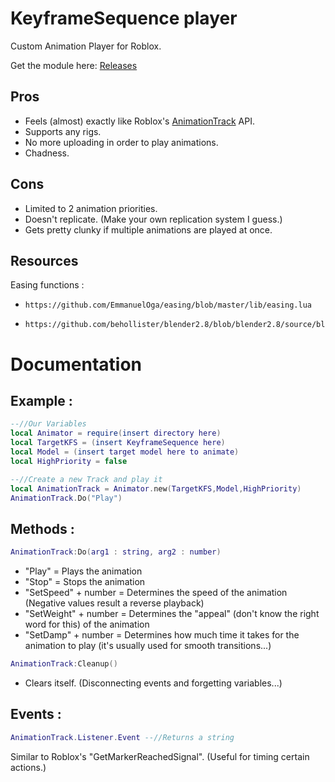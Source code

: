 # KeyframeSequence player

Custom Animation Player for Roblox.

Get the module here:
[Releases](https://github.com/Chapsoii/KFS-player-for-Roblox/releases)

## Pros

- Feels (almost) exactly like Roblox's [AnimationTrack](https://developer.roblox.com/en-us/api-reference/class/AnimationTrack) API.
- Supports any rigs.
- No more uploading in order to play animations.
- Chadness.

## Cons

- Limited to 2 animation priorities.
- Doesn't replicate. (Make your own replication system I guess.)
- Gets pretty clunky if multiple animations are played at once.

## Resources

Easing functions : 
-     https://github.com/EmmanuelOga/easing/blob/master/lib/easing.lua
-     https://github.com/behollister/blender2.8/blob/blender2.8/source/blender/blenlib/intern/easing.c

# Documentation

## Example :
```lua
--//Our Variables
local Animator = require(insert directory here)
local TargetKFS = (insert KeyframeSequence here)
local Model = (insert target model here to animate)
local HighPriority = false

--//Create a new Track and play it
local AnimationTrack = Animator.new(TargetKFS,Model,HighPriority)
AnimationTrack.Do("Play")

```

## Methods :
```lua
AnimationTrack:Do(arg1 : string, arg2 : number)
```
- "Play" = Plays the animation
- "Stop" = Stops the animation
- "SetSpeed" + number = Determines the speed of the animation (Negative values result a reverse playback) 
- "SetWeight" + number = Determines the "appeal" (don't know the right word for this) of the animation
- "SetDamp" + number = Determines how much time it takes for the animation to play (it's usually used for smooth transitions...)
```lua
AnimationTrack:Cleanup()
```
- Clears itself. (Disconnecting events and forgetting variables...)
## Events :
```lua
AnimationTrack.Listener.Event --//Returns a string
```
Similar to Roblox's "GetMarkerReachedSignal". (Useful for timing certain actions.)
